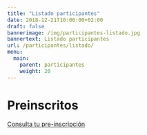 ```yaml
---
title: "Listado participantes"
date: 2018-12-21T10:00:00+02:00
draft: false
bannerimage: /img/participantes-listado.jpg
bannertext: Listado participantes
url: /participantes/listado/
menu:
  main:
    parent: participantes
    weight: 20
---
```


# Preinscritos

<a class="btn btn-lg btn-block btn-primary my-5 p-3" target="_blank" href="https://andaluciaciclismo.com/index.php/smartweb/inscripciones/consultainscrito/12080-LA-MOJAQUERA">
    Consulta tu pre-inscripción
</a>
